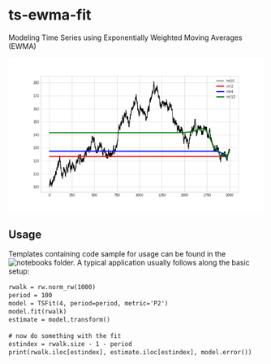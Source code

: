 # ts-ewma-fit
Modeling Time Series using Exponentially Weighted Moving Averages (EWMA)

![animation](/docs/readme.gif)

## Usage
Templates containing code sample for usage can be found in the ![notebooks](https://github.com/gmreinhart/ts-ewma-fit/tree/master/notebooks) folder. A typical application usually follows along the basic setup:

```
rwalk = rw.norm_rw(1000)
period = 100
model = TSFit(4, period=period, metric='P2')
model.fit(rwalk)
estimate = model.transform()

# now do something with the fit
estindex = rwalk.size - 1 - period
print(rwalk.iloc[estindex], estimate.iloc[estindex], model.error())
```